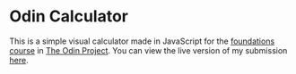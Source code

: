 # Odin Calculator
This is a simple visual calculator made in JavaScript for the [foundations course](https://www.theodinproject.com/paths/foundations/courses/foundations) in [The Odin Project](https://www.theodinproject.com). You can view the live version of my submission [here](https://rubycasey.github.io/odin-calculator/).
